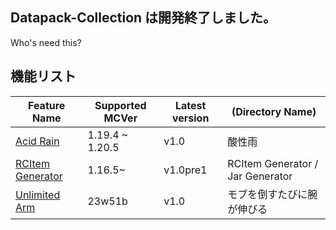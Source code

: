## Datapack-Collection は開発終了しました。

Who's need this?

## 機能リスト

| Feature Name | Supported MCVer | Latest version | (Directory Name) |
| --- | --- | --- | --- |
| [Acid Rain](./酸性雨/read_me.md) | 1.19.4 ~ 1.20.5 | v1.0 | 酸性雨 |
| [RCItem Generator](./RCItem%20Generator/Jar%20Generator/readme.md) | 1.16.5~ | v1.0pre1 | RCItem Generator / Jar Generator |
| [Unlimited Arm](./モブを倒すたびに腕が伸びる/readme.md) | 23w51b | v1.0 | モブを倒すたびに腕が伸びる |
